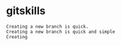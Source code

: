 # gitskills

```
Creating a new branch is quick.
Creating a new branch is quick and simple
Creating
```